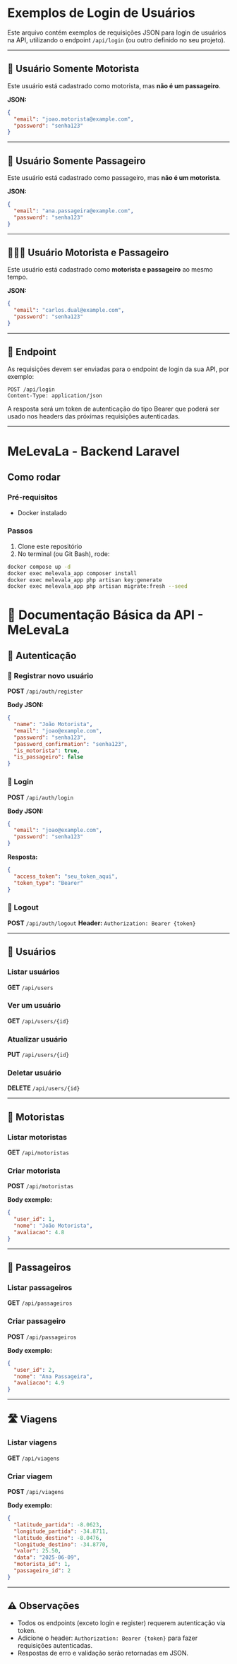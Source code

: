 # Exemplos de Login de Usuários

Este arquivo contém exemplos de requisições JSON para login de usuários na API, utilizando o endpoint `/api/login` (ou outro definido no seu projeto).

---

## 🔐 Usuário Somente Motorista

Este usuário está cadastrado como motorista, mas **não é um passageiro**.

**JSON:**
```json
{
  "email": "joao.motorista@example.com",
  "password": "senha123"
}
```

---

## 🧍 Usuário Somente Passageiro

Este usuário está cadastrado como passageiro, mas **não é um motorista**.

**JSON:**
```json
{
  "email": "ana.passageira@example.com",
  "password": "senha123"
}
```

---

## 🚗🧍‍♂️ Usuário Motorista e Passageiro

Este usuário está cadastrado como **motorista e passageiro** ao mesmo tempo.

**JSON:**
```json
{
  "email": "carlos.dual@example.com",
  "password": "senha123"
}
```

---

## 🔁 Endpoint

As requisições devem ser enviadas para o endpoint de login da sua API, por exemplo:

```
POST /api/login
Content-Type: application/json
```

A resposta será um token de autenticação do tipo Bearer que poderá ser usado nos headers das próximas requisições autenticadas.

---

# MeLevaLa - Backend Laravel

## Como rodar

### Pré-requisitos
- Docker instalado

### Passos

1. Clone este repositório
2. No terminal (ou Git Bash), rode:

```bash
docker compose up -d
docker exec melevala_app composer install
docker exec melevala_app php artisan key:generate
docker exec melevala_app php artisan migrate:fresh --seed
```


# 📘 Documentação Básica da API - MeLevaLa

## 🔐 Autenticação

### 🔸 Registrar novo usuário

**POST** `/api/auth/register`

**Body JSON:**

```json
{
  "name": "João Motorista",
  "email": "joao@example.com",
  "password": "senha123",
  "password_confirmation": "senha123",
  "is_motorista": true,
  "is_passageiro": false
}
```

### 🔸 Login

**POST** `/api/auth/login`

**Body JSON:**

```json
{
  "email": "joao@example.com",
  "password": "senha123"
}
```

**Resposta:**

```json
{
  "access_token": "seu_token_aqui",
  "token_type": "Bearer"
}
```

### 🔸 Logout

**POST** `/api/auth/logout`
**Header:** `Authorization: Bearer {token}`

---

## 👤 Usuários

### Listar usuários

**GET** `/api/users`

### Ver um usuário

**GET** `/api/users/{id}`

### Atualizar usuário

**PUT** `/api/users/{id}`

### Deletar usuário

**DELETE** `/api/users/{id}`

---

## 🚗 Motoristas

### Listar motoristas

**GET** `/api/motoristas`

### Criar motorista

**POST** `/api/motoristas`

**Body exemplo:**

```json
{
  "user_id": 1,
  "nome": "João Motorista",
  "avaliacao": 4.8
}
```

---

## 🧍 Passageiros

### Listar passageiros

**GET** `/api/passageiros`

### Criar passageiro

**POST** `/api/passageiros`

**Body exemplo:**

```json
{
  "user_id": 2,
  "nome": "Ana Passageira",
  "avaliacao": 4.9
}
```

---

## 🛣️ Viagens

### Listar viagens

**GET** `/api/viagens`

### Criar viagem

**POST** `/api/viagens`

**Body exemplo:**

```json
{
  "latitude_partida": -8.0623,
  "longitude_partida": -34.8711,
  "latitude_destino": -8.0476,
  "longitude_destino": -34.8770,
  "valor": 25.50,
  "data": "2025-06-09",
  "motorista_id": 1,
  "passageiro_id": 2
}
```

---

## ⚠️ Observações

- Todos os endpoints (exceto login e register) requerem autenticação via token.
- Adicione o header: `Authorization: Bearer {token}` para fazer requisições autenticadas.
- Respostas de erro e validação serão retornadas em JSON.
